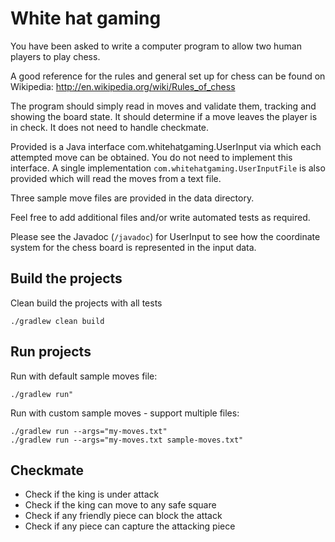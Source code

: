 # White hat gaming

You have been asked to write a computer program to allow two human players to play
chess.

A good reference for the rules and general set up for chess can be found on Wikipedia:
http://en.wikipedia.org/wiki/Rules_of_chess

The program should simply read in moves and validate them, tracking and showing
the board state. It should determine if a move leaves the player is in check. It does
not need to handle checkmate.

Provided is a Java interface com.whitehatgaming.UserInput via which each attempted
move can be obtained. You do not need to implement this interface. A single
implementation `com.whitehatgaming.UserInputFile` is also provided which will read
the moves from a text file. 

Three sample move files are provided in the data
directory. 

Feel free to add additional files and/or write automated tests as required.

Please see the Javadoc (`/javadoc`) for UserInput to see how the coordinate system for the chess
board is represented in the input data.

## Build the projects

Clean build the projects with all tests

```
./gradlew clean build
```

## Run projects

Run with default sample moves file:

```
./gradlew run" 
```
Run with custom sample moves - support multiple files:
```
./gradlew run --args="my-moves.txt"
./gradlew run --args="my-moves.txt sample-moves.txt"
```
## Checkmate

- Check if the king is under attack
- Check if the king can move to any safe square
- Check if any friendly piece can block the attack
- Check if any piece can capture the attacking piece
